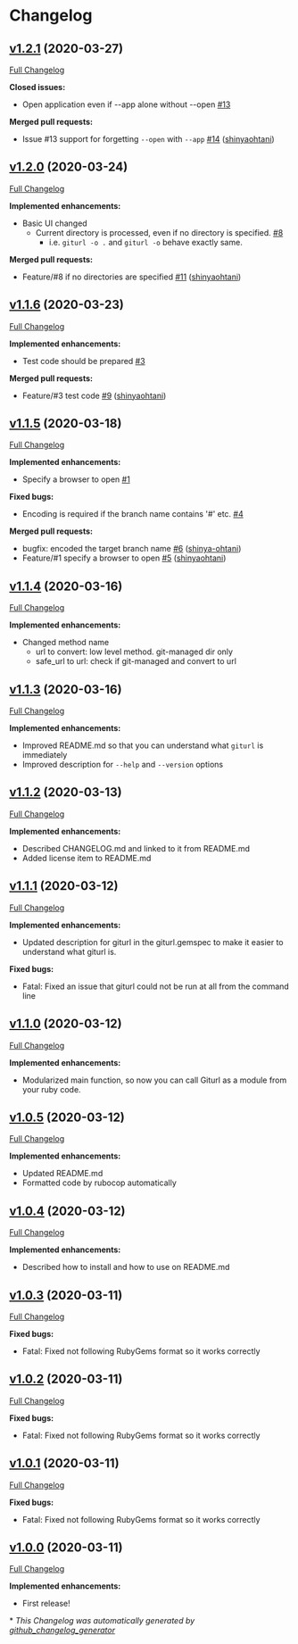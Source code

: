 # Changelog

## [v1.2.1](https://github.com/shinyaohtani/giturl/tree/v1.2.1) (2020-03-27)

[Full Changelog](https://github.com/shinyaohtani/giturl/compare/v1.2.0...v1.2.1)

**Closed issues:**

- Open application even if --app alone without --open [\#13](https://github.com/shinyaohtani/giturl/issues/13)

**Merged pull requests:**

- Issue \#13 support for forgetting `--open` with `--app` [\#14](https://github.com/shinyaohtani/giturl/pull/14) ([shinyaohtani](https://github.com/shinyaohtani))

## [v1.2.0](https://github.com/shinyaohtani/giturl/tree/v1.2.0) (2020-03-24)

[Full Changelog](https://github.com/shinyaohtani/giturl/compare/v1.1.6...v1.2.0)

**Implemented enhancements:**

- Basic UI changed
  - Current directory is processed, even if no directory is specified. [\#8](https://github.com/shinyaohtani/giturl/issues/8)
    - i.e. `giturl -o .` and `giturl -o` behave exactly same.

**Merged pull requests:**

- Feature/\#8 if no directories are specified [\#11](https://github.com/shinyaohtani/giturl/pull/11) ([shinyaohtani](https://github.com/shinyaohtani))

## [v1.1.6](https://github.com/shinyaohtani/giturl/tree/v1.1.6) (2020-03-23)

[Full Changelog](https://github.com/shinyaohtani/giturl/compare/v1.1.5...v1.1.6)

**Implemented enhancements:**

- Test code should be prepared [\#3](https://github.com/shinyaohtani/giturl/issues/3)

**Merged pull requests:**

- Feature/\#3 test code [\#9](https://github.com/shinyaohtani/giturl/pull/9) ([shinyaohtani](https://github.com/shinyaohtani))

## [v1.1.5](https://github.com/shinyaohtani/giturl/tree/v1.1.5) (2020-03-18)

[Full Changelog](https://github.com/shinyaohtani/giturl/compare/v1.1.4...v1.1.5)

**Implemented enhancements:**

- Specify a browser to open [\#1](https://github.com/shinyaohtani/giturl/issues/1)

**Fixed bugs:**

- Encoding is required if the branch name contains '\#' etc. [\#4](https://github.com/shinyaohtani/giturl/issues/4)

**Merged pull requests:**

- bugfix: encoded the target branch name [\#6](https://github.com/shinyaohtani/giturl/pull/6) ([shinya-ohtani](https://github.com/shinya-ohtani))
- Feature/\#1 specify a browser to open [\#5](https://github.com/shinyaohtani/giturl/pull/5) ([shinyaohtani](https://github.com/shinyaohtani))

## [v1.1.4](https://github.com/shinyaohtani/giturl/tree/v1.1.4) (2020-03-16)

[Full Changelog](https://github.com/shinyaohtani/giturl/compare/v1.1.3...v1.1.4)

**Implemented enhancements:**

- Changed method name
  - url to convert:  low level method. git-managed dir only
  - safe_url to url: check if git-managed and convert to url

## [v1.1.3](https://github.com/shinyaohtani/giturl/tree/v1.1.3) (2020-03-16)

[Full Changelog](https://github.com/shinyaohtani/giturl/compare/v1.1.2...v1.1.3)

**Implemented enhancements:**

- Improved README.md so that you can understand what `giturl` is immediately
- Improved description for `--help` and `--version` options

## [v1.1.2](https://github.com/shinyaohtani/giturl/tree/v1.1.2) (2020-03-13)

[Full Changelog](https://github.com/shinyaohtani/giturl/compare/v1.1.1...v1.1.2)

**Implemented enhancements:**

- Described CHANGELOG.md and linked to it from README.md
- Added license item to README.md

## [v1.1.1](https://github.com/shinyaohtani/giturl/tree/v1.1.1) (2020-03-12)

[Full Changelog](https://github.com/shinyaohtani/giturl/compare/v1.1.0...v1.1.1)

**Implemented enhancements:**

- Updated description for giturl in the giturl.gemspec to make it easier to understand what giturl is.

**Fixed bugs:**

- Fatal: Fixed an issue that giturl could not be run at all from the command line 

## [v1.1.0](https://github.com/shinyaohtani/giturl/tree/v1.1.0) (2020-03-12)

[Full Changelog](https://github.com/shinyaohtani/giturl/compare/v1.0.5...v1.1.0)

**Implemented enhancements:**

- Modularized main function, so now you can call Giturl as a module from your ruby code.

## [v1.0.5](https://github.com/shinyaohtani/giturl/tree/v1.0.5) (2020-03-12)

[Full Changelog](https://github.com/shinyaohtani/giturl/compare/v1.0.4...v1.0.5)

**Implemented enhancements:**

- Updated README.md
- Formatted code by rubocop automatically

## [v1.0.4](https://github.com/shinyaohtani/giturl/tree/v1.0.4) (2020-03-12)

[Full Changelog](https://github.com/shinyaohtani/giturl/compare/v1.0.3...v1.0.4)

**Implemented enhancements:**

- Described how to install and how to use on README.md

## [v1.0.3](https://github.com/shinyaohtani/giturl/tree/v1.0.3) (2020-03-11)

[Full Changelog](https://github.com/shinyaohtani/giturl/compare/v1.0.2...v1.0.3)

**Fixed bugs:**

- Fatal: Fixed not following RubyGems format so it works correctly

## [v1.0.2](https://github.com/shinyaohtani/giturl/tree/v1.0.2) (2020-03-11)

[Full Changelog](https://github.com/shinyaohtani/giturl/compare/v1.0.1...v1.0.2)

**Fixed bugs:**

- Fatal: Fixed not following RubyGems format so it works correctly

## [v1.0.1](https://github.com/shinyaohtani/giturl/tree/v1.0.1) (2020-03-11)

[Full Changelog](https://github.com/shinyaohtani/giturl/compare/v1.0.0...v1.0.1)

**Fixed bugs:**

- Fatal: Fixed not following RubyGems format so it works correctly

## [v1.0.0](https://github.com/shinyaohtani/giturl/tree/v1.0.0) (2020-03-11)

[Full Changelog](https://github.com/shinyaohtani/giturl/compare/65c0df17e303408e2c8752b70b706ef3595f0b49...v1.0.0)

**Implemented enhancements:**

- First release!


\* *This Changelog was automatically generated by [github_changelog_generator](https://github.com/github-changelog-generator/github-changelog-generator)*
